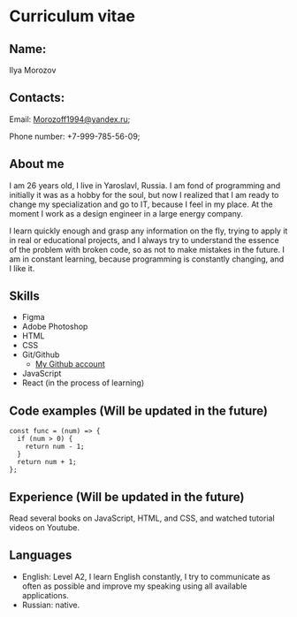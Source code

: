 # Curriculum vitae
## Name:
Ilya Morozov
## Contacts:
Email: Morozoff1994@yandex.ru;

Phone number: +7-999-785-56-09;
## About me
I am 26 years old, I live in Yaroslavl, Russia. I am fond of programming and initially it was as a hobby for the soul, but now I realized that I am ready to change my specialization and go to IT, because I feel in my place. At the moment I work as a design engineer in a large energy company.

I learn quickly enough and grasp any information on the fly, trying to apply it in real or educational projects, and I always try to understand the essence of the problem with broken code, so as not to make mistakes in the future. I am in constant learning, because programming is constantly changing, and I like it.
## Skills
* Figma 
* Adobe Photoshop 
* HTML
* CSS
* Git/Github
   * [My Github account](https://github.com/IlayMorozoff)
* JavaScript
* React (in the process of learning)
## Code examples (Will be updated in the future)
```
const func = (num) => {  
  if (num > 0) {  
    return num - 1;  
  }
  return num + 1;  
}; 
```
## Experience (Will be updated in the future)
Read several books on JavaScript, HTML, and CSS, and watched tutorial videos on Youtube.
## Languages
* English: Level A2, I learn English constantly, I try to communicate as often as possible and improve my speaking using all available applications.
* Russian: native.